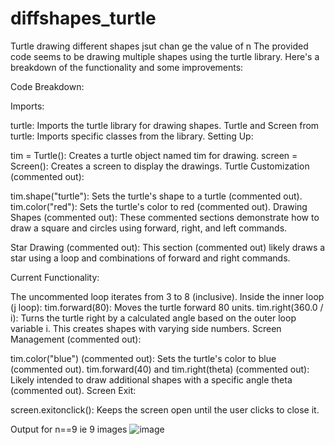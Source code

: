 # diffshapes_turtle
Turtle drawing different shapes jsut chan ge the value of n
The provided code seems to be drawing multiple shapes using the turtle library. Here's a breakdown of the functionality and some improvements:

Code Breakdown:

Imports:

turtle: Imports the turtle library for drawing shapes.
Turtle and Screen from turtle: Imports specific classes from the library.
Setting Up:

tim = Turtle(): Creates a turtle object named tim for drawing.
screen = Screen(): Creates a screen to display the drawings.
Turtle Customization (commented out):

tim.shape("turtle"): Sets the turtle's shape to a turtle (commented out).
tim.color("red"): Sets the turtle's color to red (commented out).
Drawing Shapes (commented out):
These commented sections demonstrate how to draw a square and circles using forward, right, and left commands.

Star Drawing (commented out):
This section (commented out) likely draws a star using a loop and combinations of forward and right commands.

Current Functionality:

The uncommented loop iterates from 3 to 8 (inclusive).
Inside the inner loop (j loop):
tim.forward(80): Moves the turtle forward 80 units.
tim.right(360.0 / i): Turns the turtle right by a calculated angle based on the outer loop variable i. This creates shapes with varying side numbers.
Screen Management (commented out):

tim.color("blue") (commented out): Sets the turtle's color to blue (commented out).
tim.forward(40) and tim.right(theta) (commented out): Likely intended to draw additional shapes with a specific angle theta (commented out).
Screen Exit:

screen.exitonclick(): Keeps the screen open until the user clicks to close it.





Output for n==9 
ie 9 images
![image](https://github.com/guptuv/diffshapes_turtle/assets/116263507/95cc3142-9ba2-461e-a474-1a666fe5c5e8)

